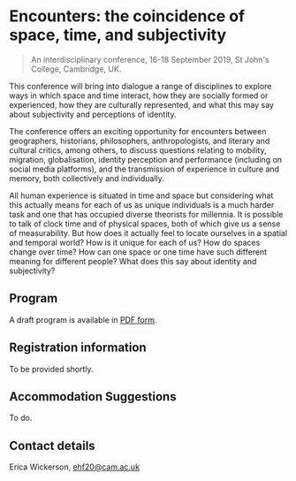 # Encounters: the coincidence of space, time, and subjectivity

> An interdisciplinary conference, 16-18 September 2019, St John's College, Cambridge, UK.

This conference will bring into dialogue a range of disciplines to explore ways in which space and time interact, how they are socially formed or experienced, how they are culturally represented, and what this may say about subjectivity and perceptions of identity.

The conference offers an exciting opportunity for encounters between geographers, historians, philosophers, anthropologists, and literary and cultural critics, among others, to discuss questions relating to mobility, migration, globalisation, identity perception and performance (including on social media platforms), and the transmission of experience in culture and memory, both collectively and individually.

All human experience is situated in time and space but considering what this actually means for each of us as unique individuals is a much harder task and one that has occupied diverse theorists for millennia. It is possible to talk of clock time and of physical spaces, both of which give us a sense of measurability. But how does it actually feel to locate ourselves in a spatial and temporal world? How is it unique for each of us? How do spaces change over time? How can one space or one time have such different meaning for different people? What does this say about identity and subjectivity?

## Program

A draft program is available in [PDF form](program.pdf).

## Registration information

To be provided shortly.

## Accommodation Suggestions

To do.

## Contact details

Erica Wickerson, ehf20@cam.ac.uk
